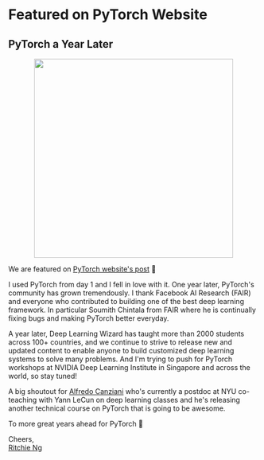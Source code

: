 # Featured on PyTorch Website

## PyTorch a Year Later

<center><img src="https://pytorch.org/static/img/logos/pytorch-logo-dark.png" style="width:400px"/></center>

We are featured on [PyTorch website's post](https://pytorch.org/2018/01/19/a-year-in.html) :ghost:

I used PyTorch from day 1 and I fell in love with it. One year later, PyTorch's community has grown tremendously. I thank Facebook AI Research (FAIR) and everyone who contributed to building one of the best deep learning framework. In particular Soumith Chintala from FAIR where he is continually fixing bugs and making PyTorch better everyday.

A year later, Deep Learning Wizard has taught more than 2000 students across 100+ countries, and we continue to strive to release new and updated content to enable anyone to build customized deep learning systems to solve many problems. And I'm trying to push for PyTorch workshops at NVIDIA Deep Learning Institute in Singapore and across the world, so stay tuned!

A big shoutout for [Alfredo Canziani](https://www.linkedin.com/in/alfredocanziani/) who's currently a postdoc at NYU co-teaching with Yann LeCun on deep learning classes and he's releasing another technical course on PyTorch that is going to be awesome.

To more great years ahead for PyTorch :clap:

Cheers,
<br />[Ritchie Ng](https://www.ritchieng.com/)